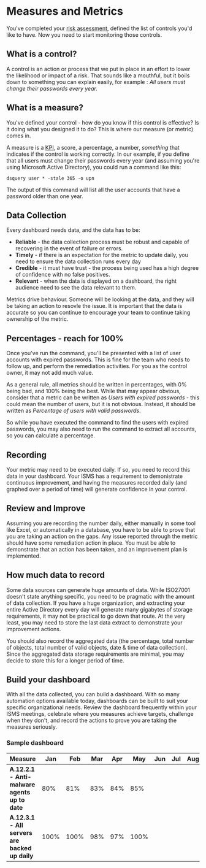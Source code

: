 # Measures and Metrics

You've completed your [risk assessment](risk-assessment.md), defined the list of controls you'd like to have.  Now you need to start monitoring those controls.

## What is a control?

A control is an action or process that we put in place in an effort to lower the likelihood or impact of a risk.  That sounds like a mouthful, but it boils down to something you can explain easily, for example : _All users must change their passwords every year._

## What is a measure?

You've defined your control - how do you know if this control is effective?  Is it doing what you designed it to do?  This is where our measure (or metric) comes in.

A measure is a [KPI](https://en.wikipedia.org/wiki/Performance_indicator), a score, a percentage, a number, _something_ that indicates if the control is working correctly.  In our example, if you define that all users must change their passwords every year (and assuming you're using Microsoft Active Directory), you could run a command like this:

```dsquery user * -stale 365 -o upn```

The output of this command will list all the user accounts that have a password older than one year.

## Data Collection

Every dashboard needs data, and the data has to be:

* **Reliable** - the data collection process must be robust and capable of recovering in the event of failure or errors.
* **Timely** - if there is an expectation for the metric to update daily, you need to ensure the data collection runs every day
* **Credible** - it must have trust - the process being used has a high degree of confidence with no false positives.
* **Relevant** - when the data is displayed on a dashboard, the right audience need to see the data relevant to them.

Metrics drive behaviour.  Someone will be looking at the data, and they will be taking an action to resovle the issue.  It is important that the data is accurate so you can continue to encourage your team to continue taking ownership of the metric.

## Percentages - reach for 100%

Once you've run the command, you'll be presented with a list of user accounts with expired passwords.  This is fine for the team who needs to follow up, and perform the remediation activities.  For you as the control owner, it may not add much value.

As a general rule, all metrics should be written in percentages, with 0% being bad, and 100% being the best.  While that may appear obvious, consider that a metric can be written as _Users with expired passwords_ - this could mean the number of users, but it is not obvious.  Instead, it should be written as _Percentage of users with valid passwords_.

So while you have executed the command to find the users with expired passwords, you may also need to run the command to extract all accounts, so you can calculate a percentage.

## Recording

Your metric may need to be executed daily.  If so, you need to record this data in your dashboard.  Your ISMS has a requirement to demonistrate continuous improvement, and having the measures recorded daily (and graphed over a period of time) will generate confidence in your control.

## Review and Improve

Assuming you are recording the number daily, either manually in some tool like Excel, or automatically in a database, you have to be able to prove that you are taking an action on the gaps.  Any issue reported through the metric should have some remediation action in place.  You must be able to demonstrate that an action has been taken, and an improvement plan is implemented.

## How much data to record

Some data sources can generate huge amounts of data.  While ISO27001 doesn't state anything specific, you need to be pragmatic with the amount of data collection.  If you have a huge organization, and extracting your entire Active Directory every day will generate many gigabytes of storage requirements, it may not be practical to go down that route.  At the very least, you may need to store the last data extract to demonstrate your improvement actions.

You should also record the aggregated data (the percentage, total number of objects, total number of valid objects, date & time of data collection).  Since the aggregated data storage requirements are minimal, you may decide to store this for a longer period of time.

## Build your dashboard

With all the data collected, you can build a dashboard.  With so many automation options available today, dashboards can be built to suit your specific organizational needs.  Review the dashboard frequently within your ISMS meetings, celebrate where you measures achieve targets, challenge when they don't, and record the actions to prove you are taking the measures seriously.

### Sample dashboard

|**Measure**|**Jan**|**Feb**|**Mar**|**Apr**|**May**|**Jun**|**Jul**|**Aug**|**Sep**|**Oct**|**Nov**|**Dec**|
|--|--|--|--|--|--|--|--|--|--|--|--|--|
|**A.12.2.1 - Anti-malware agents up to date**|80%|81%|83%|84%|85%|
|**A.12.3.1 - All servers are backed up daily**|100%|100%|98%|97%|100%|












